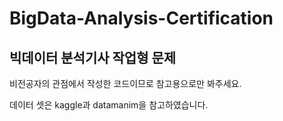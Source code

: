 # BigData-Analysis-Certification
## 빅데이터 분석기사 작업형 문제
비전공자의 관점에서 작성한 코드이므로 참고용으로만 봐주세요.

데이터 셋은 kaggle과 datamanim을 참고하였습니다.
